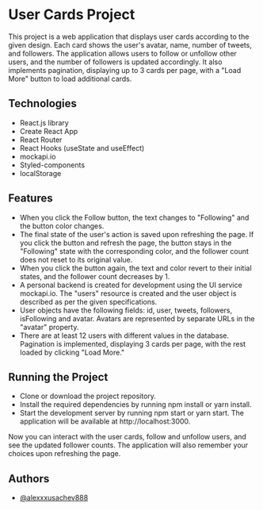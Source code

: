 
# User Cards Project

This project is a web application that displays user cards according to the given design. Each card shows the user's avatar, name, number of tweets, and followers. The application allows users to follow or unfollow other users, and the number of followers is updated accordingly. It also implements pagination, displaying up to 3 cards per page, with a "Load More" button to load additional cards.

## Technologies

- React.js library
- Create React App 
- React Router
- React Hooks (useState and useEffect)
- mockapi.io
- Styled-components
- localStorage


## Features

- When you click the Follow button, the text changes to "Following" and the button color changes. 
- The final state of the user's action is saved upon refreshing the page. If you click the button and refresh the page, the button stays in the "Following" state with the corresponding color, and the follower count does not reset to its original value.
- When you click the button again, the text and color revert to their initial states, and the follower count decreases by 1.
- A personal backend is created for development using the UI service mockapi.io. The "users" resource is created and the user object is described as per the given specifications.
- User objects have the following fields: id, user, tweets, followers, isFollowing and avatar. Avatars are represented by separate URLs in the "avatar" property.
- There are at least 12 users with different values in the database. Pagination is implemented, displaying 3 cards per page, with the rest loaded by clicking "Load More."

## Running the Project

- Clone or download the project repository.
- Install the required dependencies by running npm install or yarn install.
- Start the development server by running npm start or yarn start. The application will be available at http://localhost:3000.

Now you can interact with the user cards, follow and unfollow users, and see the updated follower counts. The application will also remember your choices upon refreshing the page.

## Authors

- [@alexxxusachev888](https://github.com/alexxxusachev888)

